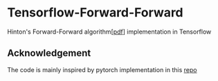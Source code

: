 # Tensorflow-Forward-Forward

Hinton's Forward-Forward algorithm[[pdf](https://www.cs.toronto.edu/~hinton/FFA13.pdf)] implementation in Tensorflow


## Acknowledgement 
The code is mainly inspired by pytorch implementation in this [repo](https://github.com/mohammadpz/pytorch_forward_forward)
